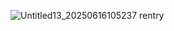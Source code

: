 ![Untitled13_20250616105237](https://github.com/user-attachments/assets/818acbb3-8038-4849-851d-98f4947b2fcf) rentry
